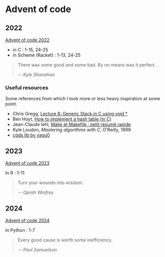 # Advent of code

## 2022

[Advent of code 2022](https://adventofcode.com/2022)

- in C : 1-15, 24-25
- in Scheme (Racket) : 1-13, 24-25

> There was some good and some bad. By no means was it perfect.
>
> _-- Kyle Shanahan_

### Useful resources

Some references from which I took more or less heavy inspiration at some point.

- Chris Gregg, [Lecture 8: Generic Stack in C using void \*](https://youtu.be/vCwRbB7-igI)
- Ben Hoyt, [How to implement a hash table (in C)](https://benhoyt.com/writings/hash-table-in-c/)
- Jean-Claude Iehl, [Make et Makefile : petit résumé rapide](https://perso.univ-lyon1.fr/jean-claude.iehl/Public/educ/Makefile.html)
- Kyle Loudon, _Mastering algorithms with C_, O'Reilly, 1999
- [cgds lib by yagu0](https://github.com/yagu0/cgds/)

## 2023

[Advent of code 2023](https://adventofcode.com/2023)

In R : 1-11

> Turn your wounds into wisdom.
>
> _-- Oprah Winfrey_

## 2024

[Advent of code 2024](https://adventofcode.com/2024)

In Python : 1-7

> Every good cause is worth some inefficiency.
>
> _-- Paul Samuelson_
